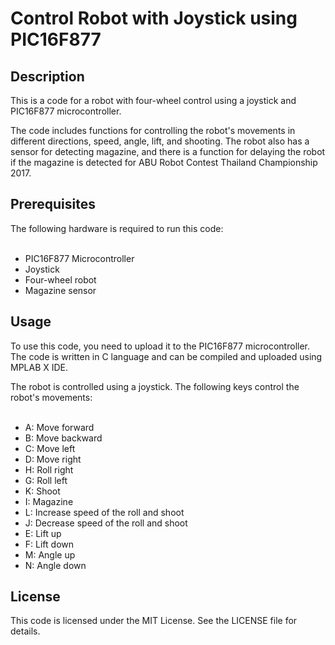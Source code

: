 # Control Robot with Joystick using PIC16F877
<h2>Description</h2>
This is a code for a robot with four-wheel control using a joystick and PIC16F877 microcontroller.

The code includes functions for controlling the robot's movements in different directions, speed, angle, lift, and shooting. The robot also has a sensor for detecting magazine, and there is a function for delaying the robot if the magazine is detected for ABU Robot Contest Thailand Championship 2017.
<h2>Prerequisites</h2>
The following hardware is required to run this code:<br><br>

- PIC16F877 Microcontroller<br>
- Joystick<br>
- Four-wheel robot<br>
- Magazine sensor<br>
<h2>Usage</h2>
To use this code, you need to upload it to the PIC16F877 microcontroller. The code is written in C language and can be compiled and uploaded using MPLAB X IDE.

The robot is controlled using a joystick. The following keys control the robot's movements:<br><br>

- A: Move forward<br>
- B: Move backward<br>
- C: Move left<br>
- D: Move right<br>
- H: Roll right<br>
- G: Roll left<br>
- K: Shoot<br>
- I: Magazine<br>
- L: Increase speed of the roll and shoot<br>
- J: Decrease speed of the roll and shoot<br>
- E: Lift up<br>
- F: Lift down<br>
- M: Angle up<br>
- N: Angle down<br>
<h2>License</h2>
This code is licensed under the MIT License. See the LICENSE file for details.
